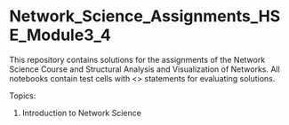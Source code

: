 # Network_Science_Assignments_HSE_Module3_4

This repository contains solutions for the assignments of the Network Science Course and Structural Analysis and Visualization of Networks. All notebooks contain test cells with <<assert>> statements for evaluating solutions.

Topics:
  1. Introduction to Network Science
